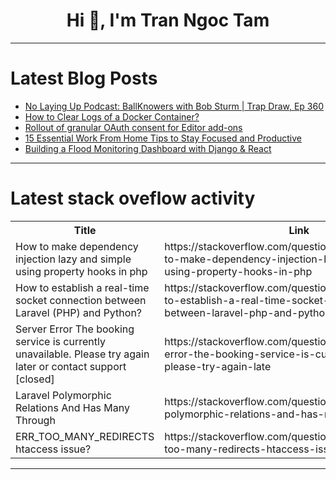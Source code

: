 <h1 align="center">Hi 👋, I'm Tran Ngoc Tam</h1>

---

# Latest Blog Posts 
<!-- BLOG-POST-LIST:START -->
- [No Laying Up Podcast: BallKnowers with Bob Sturm | Trap Draw, Ep 360](https://dev.to/youtube_golf/no-laying-up-podcast-ballknowers-with-bob-sturm-trap-draw-ep-360-5ef8)
- [How to Clear Logs of a Docker Container?](https://dev.to/ankit01oss/how-to-clear-logs-of-a-docker-container-2pa3)
- [Rollout of granular OAuth consent for Editor add-ons](https://dev.to/googleworkspace/rollout-of-granular-oauth-consent-for-editor-add-ons-3knl)
- [15 Essential Work From Home Tips to Stay Focused and Productive](https://dev.to/teamcamp/15-essential-work-from-home-tips-to-stay-focused-and-productive-2f31)
- [Building a Flood Monitoring Dashboard with Django &amp; React](https://dev.to/gustipermanap/building-a-flood-monitoring-dashboard-with-django-react-2m4i)
<!-- BLOG-POST-LIST:END -->

---

# Latest stack oveflow activity
<table>
  <tr><th>Title</th><th>Link</th></tr>
  <!-- STACKOVERFLOW:START --><tr><td>How to make dependency injection lazy and simple using property hooks in php</td><td>https://stackoverflow.com/questions/79773390/how-to-make-dependency-injection-lazy-and-simple-using-property-hooks-in-php</td></tr><tr><td>How to establish a real-time socket connection between Laravel &lpar;PHP&rpar; and Python?</td><td>https://stackoverflow.com/questions/79773306/how-to-establish-a-real-time-socket-connection-between-laravel-php-and-python</td></tr><tr><td>Server Error The booking service is currently unavailable. Please try again later or contact support [closed]</td><td>https://stackoverflow.com/questions/79773132/server-error-the-booking-service-is-currently-unavailable-please-try-again-late</td></tr><tr><td>Laravel Polymorphic Relations And Has Many Through</td><td>https://stackoverflow.com/questions/79772843/laravel-polymorphic-relations-and-has-many-through</td></tr><tr><td>ERR_TOO_MANY_REDIRECTS htaccess issue?</td><td>https://stackoverflow.com/questions/79772799/err-too-many-redirects-htaccess-issue</td></tr><!-- STACKOVERFLOW:END -->
</table>

---


